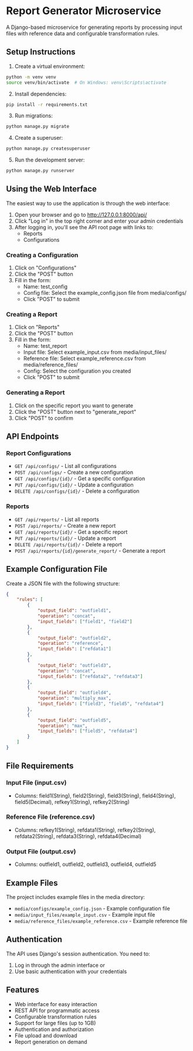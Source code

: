 # Report Generator Microservice

A Django-based microservice for generating reports by processing input files with reference data and configurable transformation rules.

## Setup Instructions

1. Create a virtual environment:
```bash
python -m venv venv
source venv/bin/activate  # On Windows: venv\Scripts\activate
```

2. Install dependencies:
```bash
pip install -r requirements.txt
```

3. Run migrations:
```bash
python manage.py migrate
```

4. Create a superuser:
```bash
python manage.py createsuperuser
```

5. Run the development server:
```bash
python manage.py runserver
```

## Using the Web Interface

The easiest way to use the application is through the web interface:

1. Open your browser and go to http://127.0.0.1:8000/api/
2. Click "Log in" in the top right corner and enter your admin credentials
3. After logging in, you'll see the API root page with links to:
   - Reports
   - Configurations

### Creating a Configuration
1. Click on "Configurations"
2. Click the "POST" button
3. Fill in the form:
   - Name: test_config
   - Config file: Select the example_config.json file from media/configs/
   - Click "POST" to submit

### Creating a Report
1. Click on "Reports"
2. Click the "POST" button
3. Fill in the form:
   - Name: test_report
   - Input file: Select example_input.csv from media/input_files/
   - Reference file: Select example_reference.csv from media/reference_files/
   - Config: Select the configuration you created
   - Click "POST" to submit

### Generating a Report
1. Click on the specific report you want to generate
2. Click the "POST" button next to "generate_report"
3. Click "POST" to confirm

## API Endpoints

### Report Configurations
- `GET /api/configs/` - List all configurations
- `POST /api/configs/` - Create a new configuration
- `GET /api/configs/{id}/` - Get a specific configuration
- `PUT /api/configs/{id}/` - Update a configuration
- `DELETE /api/configs/{id}/` - Delete a configuration

### Reports
- `GET /api/reports/` - List all reports
- `POST /api/reports/` - Create a new report
- `GET /api/reports/{id}/` - Get a specific report
- `PUT /api/reports/{id}/` - Update a report
- `DELETE /api/reports/{id}/` - Delete a report
- `POST /api/reports/{id}/generate_report/` - Generate a report

## Example Configuration File

Create a JSON file with the following structure:
```json
{
    "rules": [
        {
            "output_field": "outfield1",
            "operation": "concat",
            "input_fields": ["field1", "field2"]
        },
        {
            "output_field": "outfield2",
            "operation": "reference",
            "input_fields": ["refdata1"]
        },
        {
            "output_field": "outfield3",
            "operation": "concat",
            "input_fields": ["refdata2", "refdata3"]
        },
        {
            "output_field": "outfield4",
            "operation": "multiply_max",
            "input_fields": ["field3", "field5", "refdata4"]
        },
        {
            "output_field": "outfield5",
            "operation": "max",
            "input_fields": ["field5", "refdata4"]
        }
    ]
}
```

## File Requirements

### Input File (input.csv)
- Columns: field1(String), field2(String), field3(String), field4(String), field5(Decimal), refkey1(String), refkey2(String)

### Reference File (reference.csv)
- Columns: refkey1(String), refdata1(String), refkey2(String), refdata2(String), refdata3(String), refdata4(Decimal)

### Output File (output.csv)
- Columns: outfield1, outfield2, outfield3, outfield4, outfield5

## Example Files

The project includes example files in the media directory:
- `media/configs/example_config.json` - Example configuration file
- `media/input_files/example_input.csv` - Example input file
- `media/reference_files/example_reference.csv` - Example reference file

## Authentication

The API uses Django's session authentication. You need to:
1. Log in through the admin interface or
2. Use basic authentication with your credentials

## Features

- Web interface for easy interaction
- REST API for programmatic access
- Configurable transformation rules
- Support for large files (up to 1GB)
- Authentication and authorization
- File upload and download
- Report generation on demand 